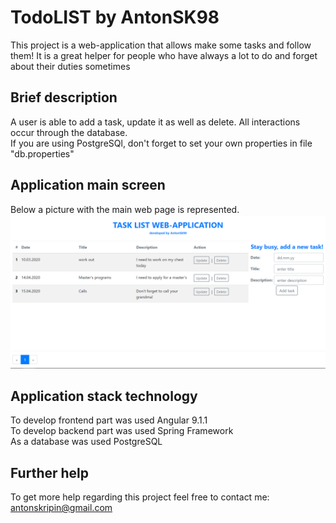 # TodoLIST by AntonSK98

This project is a web-application that allows make some tasks and follow them! It is a great helper for people who have always a lot to do and forget about their duties sometimes

## Brief description
 A user is able to add a task, update it as well as delete. All interactions occur through the database. <br>
 If you are using PostgreSQl, don't forget to set your own properties in file "db.properties"
## Application main screen

 Below a picture with the main web page is represented.
 ![Alt text](./app_main_window.PNG)
## Application stack technology

 To develop frontend part was used Angular 9.1.1 <br>
 To develop backend part was used Spring Framework <br>
 As a database was used PostgreSQL
 
## Further help

To get more help regarding this project feel free to contact me: antonskripin@gmail.com
